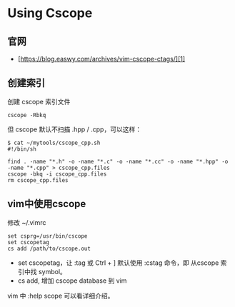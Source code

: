 # Using Cscope


## 官网

 * [https://blog.easwy.com/archives/vim-cscope-ctags/][1]


## 创建索引

创建 cscope 索引文件

```
cscope -Rbkq
```

但 cscope 默认不扫描 .hpp / .cpp，可以这样：

```
$ cat ~/mytools/cscope_cpp.sh
#!/bin/sh

find . -name "*.h" -o -name "*.c" -o -name "*.cc" -o -name "*.hpp" -o -name "*.cpp" > cscope_cpp.files
cscope -bkq -i cscope_cpp.files
rm cscope_cpp.files
```

## vim中使用cscope

修改 ~/.vimrc

```
set csprg=/usr/bin/cscope
set cscopetag
cs add /path/to/cscope.out
```

 * set cscopetag，让 :tag 或 Ctrl + ] 默认使用 :cstag 命令，即 从cscope 索引中找 symbol。
 * cs add, 增加 cscope database 到 vim

vim 中 :help scope 可以看详细介绍。

[1]:https://blog.easwy.com/archives/vim-cscope-ctags/
